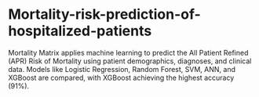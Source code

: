 # Mortality-risk-prediction-of-hospitalized-patients
Mortality Matrix applies machine learning to predict the All Patient Refined (APR) Risk of Mortality using patient demographics, diagnoses, and clinical data. Models like Logistic Regression, Random Forest, SVM, ANN, and XGBoost are compared, with XGBoost achieving the highest accuracy (91%).
